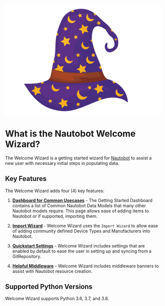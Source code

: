 ![Merlin](img/Merlin.svg "Nautobot Welcome Wizard logo")

# What is the Nautobot Welcome Wizard?

The Welcome Wizard is a getting started wizard for [Nautobot](https://nautobot.readthedocs.io/en/latest/) to assist a new user with necessary initial steps in populating data.  

## Key Features

The Welcome Wizard adds four (4) key features:  

1. [**Dashboard for Common Usecases**](dashboard.md) - The Getting Started Dashboard contains a list of Common Nautobot Data Models that many other Nautobot models require. This page allows ease of adding items to Nautobot or if supported, importing them.

2. [**Import Wizard**](import_wizard.md) - Welcome Wizard uses the `Import Wizard` to allow ease of adding community defined Device Types and Manufacturers into Nautobot.

3. [**Quickstart Settings**](git_datasource.md) - Welcome Wizard includes settings that are enabled by default to ease the user in setting up and syncing from a GitRepository.

4. [**Helpful Middleware**](middleware.md) - Welcome Wizard includes middleware banners to assist with Nautobot resource creation.

## Supported Python Versions

Welcome Wizard supports Python 3.6, 3.7, and 3.8.
